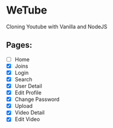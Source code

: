 # WeTube

Cloning Youtube with Vanilla and NodeJS

## Pages:

- [ ] Home
- [x] Joins
- [x] Login
- [x] Search
- [x] User Detail
- [x] Edit Profile
- [x] Change Password
- [x] Upload
- [x] Video Detail
- [x] Edit Video